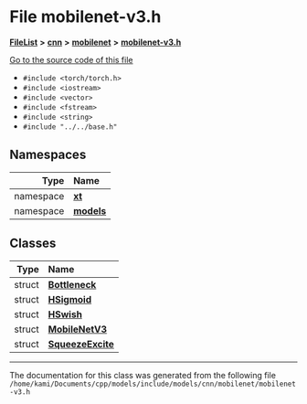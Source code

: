 

# File mobilenet-v3.h



[**FileList**](files.md) **>** [**cnn**](dir_40be95ab8912b8deac694fbe2f8f2654.md) **>** [**mobilenet**](dir_a57691a5251d223bcea69c863aa2200a.md) **>** [**mobilenet-v3.h**](mobilenet-v3_8h.md)

[Go to the source code of this file](mobilenet-v3_8h_source.md)



* `#include <torch/torch.h>`
* `#include <iostream>`
* `#include <vector>`
* `#include <fstream>`
* `#include <string>`
* `#include "../../base.h"`













## Namespaces

| Type | Name |
| ---: | :--- |
| namespace | [**xt**](namespacext.md) <br> |
| namespace | [**models**](namespacext_1_1models.md) <br> |


## Classes

| Type | Name |
| ---: | :--- |
| struct | [**Bottleneck**](structxt_1_1models_1_1Bottleneck.md) <br> |
| struct | [**HSigmoid**](structxt_1_1models_1_1HSigmoid.md) <br> |
| struct | [**HSwish**](structxt_1_1models_1_1HSwish.md) <br> |
| struct | [**MobileNetV3**](structxt_1_1models_1_1MobileNetV3.md) <br> |
| struct | [**SqueezeExcite**](structxt_1_1models_1_1SqueezeExcite.md) <br> |



















































------------------------------
The documentation for this class was generated from the following file `/home/kami/Documents/cpp/models/include/models/cnn/mobilenet/mobilenet-v3.h`

